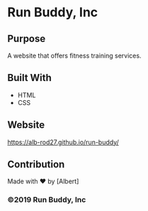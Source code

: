 # Run Buddy, Inc

## Purpose
A website that offers fitness training services. 

## Built With
* HTML
* CSS

## Website
https://alb-rod27.github.io/run-buddy/

## Contribution
Made with ❤️ by [Albert]

### ©️2019 Run Buddy, Inc 
